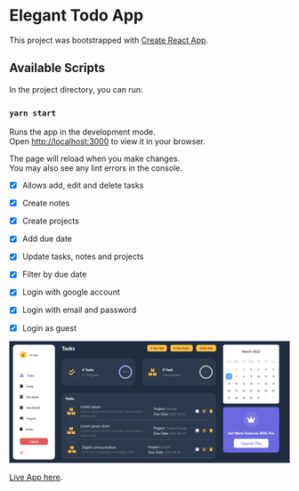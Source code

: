 # Elegant Todo App

This project was bootstrapped with [Create React App](https://github.com/facebook/create-react-app).

## Available Scripts

In the project directory, you can run:

### `yarn start`

Runs the app in the development mode.\
Open [http://localhost:3000](http://localhost:3000) to view it in your browser.

The page will reload when you make changes.\
You may also see any lint errors in the console.

- [x] Allows add, edit and delete tasks
- [x] Create notes
- [x] Create projects
- [x] Add due date
- [x] Update tasks, notes and projects
- [x] Filter by due date
- [x] Login with google account
- [x] Login with email and password
- [x] Login as guest


<div align="center"><img src="./src/todo-app.png" alt="app screenshot" width="1000" /></div>

[Live App here](https://a-adeleye.github.io/todo-app/).